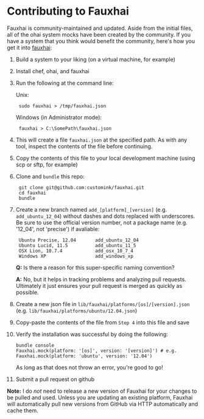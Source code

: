 Contributing to Fauxhai
=======================
Fauxhai is community-maintained and updated. Aside from the initial files, all of the ohai system mocks have been created by the community. If you have a system that you think would benefit the community, here's how you get it into [fauxhai](https://github.com/customink/fauxhai):

1. Build a system to your liking (on a virtual machine, for example)
2. Install chef, ohai, and fauxhai
3. Run the following at the command line:

    Unix:

        sudo fauxhai > /tmp/fauxhai.json

    Windows (in Administrator mode):

        fauxhai > C:\SomePath\fauxhai.json

4. This will create a file `fauxhai.json` at the specified path. As with any tool, inspect the contents of the file before continuing.
5. Copy the contents of this file to your local development machine (using scp or sftp, for example)
6. Clone and `bundle` this repo:

        git clone git@github.com:customink/fauxhai.git
        cd fauxhai
        bundle

7. Create a new branch named `add_[platform]_[version]` (e.g. `add_ubuntu_12_04`) without dashes and dots replaced with underscores. Be sure to use the official version number, not a package name (e.g. '12_04', not 'precise') if avaliable:

        Ubuntu Precise, 12.04       add_ubuntu_12_04
        Ubuntu Lucid, 11.5          add_ubuntu_11_5
        OSX Lion, 10.7.4            add_osx_10_7_4
        Windows XP                  add_windows_xp

    **Q:** Is there a reason for this super-specific naming convention?

    **A:** No, but it helps in tracking problems and analyzing pull requests. Ultimately it just ensures your pull request is merged as quickly as possible.

8. Create a new json file in `lib/fauxhai/platforms/[os]/[version].json` (e.g. `lib/fauxhai/platforms/ubuntu/12.04.json`)
9. Copy-paste the contents of the file from `Step 4` into this file and save
10. Verify the installation was successful by doing the following:

        bundle console
        Fauxhai.mock(platform: '[os]', version: '[version]') # e.g. Fauxhai.mock(platform: 'ubuntu', version: '12.04')

    As long as that does not throw an error, you're good to go!

11. Submit a pull request on github

**Note:** I do *not* need to release a new version of Fauxhai for your changes to be pulled and used. Unless you are updating an existing platform, Fauxhai will automatically pull new versions from GitHub via HTTP automatically and cache them.
